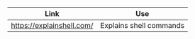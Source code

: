 
| Link                      | Use                     |
| ------------------------- | ----------------------- |
| https://explainshell.com/ | Explains shell commands |
